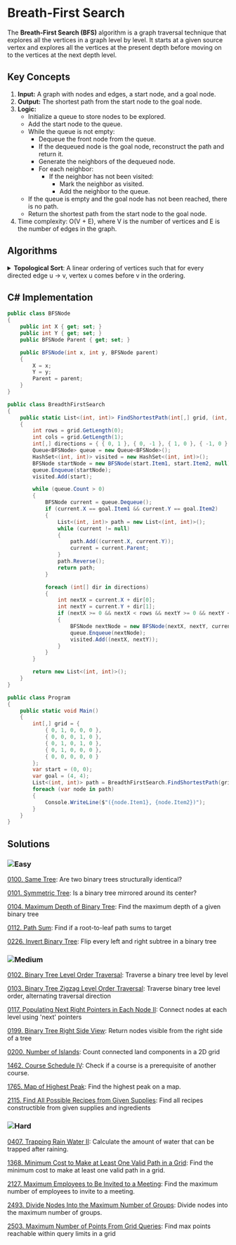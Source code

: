 # Breath-First Search

The **Breath-First Search (BFS)** algorithm is a graph traversal technique that explores all the vertices in a graph level by level. It starts at a given source vertex and explores all the vertices at the present depth before moving on to the vertices at the next depth level.

## Key Concepts

1. **Input:** A graph with nodes and edges, a start node, and a goal node.
2. **Output:** The shortest path from the start node to the goal node.
3. **Logic:**
   - Initialize a queue to store nodes to be explored.
   - Add the start node to the queue.
   - While the queue is not empty:
     - Dequeue the front node from the queue.
     - If the dequeued node is the goal node, reconstruct the path and return it.
     - Generate the neighbors of the dequeued node.
     - For each neighbor:
       - If the neighbor has not been visited:
         - Mark the neighbor as visited.
         - Add the neighbor to the queue.
   - If the queue is empty and the goal node has not been reached, there is no path.
   - Return the shortest path from the start node to the goal node.
4. Time complexity: O(V + E), where V is the number of vertices and E is the number of edges in the graph.

## Algorithms

<details>
<summary><strong>Topological Sort</strong>: A linear ordering of vertices such that for every directed edge u -> v, vertex u comes before v in the ordering.</summary>

```csharp
public class TopologicalSort
{
    public static List<int> Sort(int[,] graph)
    {
        int rows = graph.GetLength(0);
        int cols = graph.GetLength(1);
        List<int> result = new List<int>();
        bool[] visited = new bool[rows];
        Stack<int> stack = new Stack<int>();

        for (int i = 0; i < rows; i++)
        {
            if (!visited[i])
            {
                TopologicalSortUtil(graph, i, visited, stack);
            }
        }

        while (stack.Count > 0)
        {
            result.Add(stack.Pop());
        }

        return result;
    }

    private static void TopologicalSortUtil(int[,] graph, int v, bool[] visited, Stack<int> stack)
    {
        visited[v] = true;

        for (int i = 0; i < graph.GetLength(1); i++)
        {
            if (graph[v, i] == 1 && !visited[i])
            {
                TopologicalSortUtil(graph, i, visited, stack);
            }
        }

        stack.Push(v);
    }
}
```
</details>

## C# Implementation

```csharp
public class BFSNode
{
    public int X { get; set; }
    public int Y { get; set; }
    public BFSNode Parent { get; set; }

    public BFSNode(int x, int y, BFSNode parent)
    {
        X = x;
        Y = y;
        Parent = parent;
    }
}

public class BreadthFirstSearch
{
    public static List<(int, int)> FindShortestPath(int[,] grid, (int, int) start, (int, int) goal)
    {
        int rows = grid.GetLength(0);
        int cols = grid.GetLength(1);
        int[,] directions = { { 0, 1 }, { 0, -1 }, { 1, 0 }, { -1, 0 } };
        Queue<BFSNode> queue = new Queue<BFSNode>();
        HashSet<(int, int)> visited = new HashSet<(int, int)>();
        BFSNode startNode = new BFSNode(start.Item1, start.Item2, null);
        queue.Enqueue(startNode);
        visited.Add(start);

        while (queue.Count > 0)
        {
            BFSNode current = queue.Dequeue();
            if (current.X == goal.Item1 && current.Y == goal.Item2)
            {
                List<(int, int)> path = new List<(int, int)>();
                while (current != null)
                {
                    path.Add((current.X, current.Y));
                    current = current.Parent;
                }
                path.Reverse();
                return path;
            }

            foreach (int[] dir in directions)
            {
                int nextX = current.X + dir[0];
                int nextY = current.Y + dir[1];
                if (nextX >= 0 && nextX < rows && nextY >= 0 && nextY < cols && grid[nextX, nextY] == 0 && !visited.Contains((nextX, nextY)))
                {
                    BFSNode nextNode = new BFSNode(nextX, nextY, current);
                    queue.Enqueue(nextNode);
                    visited.Add((nextX, nextY));
                }
            }
        }

        return new List<(int, int)>();
    }
}

public class Program
{
    public static void Main()
    {
        int[,] grid = {
            { 0, 1, 0, 0, 0 },
            { 0, 0, 0, 1, 0 },
            { 0, 1, 0, 1, 0 },
            { 0, 1, 0, 0, 0 },
            { 0, 0, 0, 0, 0 }
        };
        var start = (0, 0);
        var goal = (4, 4);
        List<(int, int)> path = BreadthFirstSearch.FindShortestPath(grid, start, goal);
        foreach (var node in path)
        {
            Console.WriteLine($"({node.Item1}, {node.Item2})");
        }
    }
}
```

## Solutions

### ![Easy](https://img.shields.io/badge/Easy-46c6c2)

[0100. Same Tree](/Searching%2FBreadth-First%20Search%2F0100.%20Same%20Tree): Are two binary trees structurally identical?

[0101. Symmetric Tree](/Searching%2FBreadth-First%20Search%2F0101.%20Symmetric%20Tree): Is a binary tree mirrored around its center?

[0104. Maximum Depth of Binary Tree](/Searching%2FBreadth-First%20Search%2F0104.%20Maximum%20Depth%20of%20Binary%20Tree): Find the maximum depth of a given binary tree

[0112. Path Sum](/Searching%2FBreadth-First%20Search%2F0112.%20Path%20Sum): Find if a root-to-leaf path sums to target

[0226. Invert Binary Tree](/Searching%2FBreadth-First%20Search%2F0226.%20Invert%20Binary%20Tree): Flip every left and right subtree in a binary tree

### ![Medium](https://img.shields.io/badge/Medium-fac31d)

[0102. Binary Tree Level Order Traversal](/Searching%2FBreadth-First%20Search%2F0102.%20Binary%20Tree%20Level%20Order%20Traversal): Traverse a binary tree level by level

[0103. Binary Tree Zigzag Level Order Traversal](/Searching%2FBreadth-First%20Search%2F0103.%20Binary%20Tree%20Zigzag%20Level%20Order%20Traversal): Traverse binary tree level order, alternating traversal direction

[0117. Populating Next Right Pointers in Each Node II](/Searching%2FBreadth-First%20Search%2F0117.%20Populating%20Next%20Right%20Pointers%20in%20Each%20Node%20II): Connect nodes at each level using 'next' pointers

[0199. Binary Tree Right Side View](/Searching%2FBreadth-First%20Search%2F0199.%20Binary%20Tree%20Right%20Side%20View): Return nodes visible from the right side of a tree

[0200. Number of Islands](/Searching%2FBreadth-First%20Search%2F0200.%20Number%20of%20Islands): Count connected land components in a 2D grid

[1462. Course Schedule IV](/Searching%2FBreadth-First%20Search%2F1462.%20Course%20Schedule%20IV): Check if a course is a prerequisite of another course.

[1765. Map of Highest Peak](https://github.com/vahtyah/LeetCodeSolutions/tree/main/Searching%2FBreadth-First%20Search%2F1765.%20Map%20of%20Highest%20Peak): Find the highest peak on a map.

[2115. Find All Possible Recipes from Given Supplies](/Searching%2FBreadth-First%20Search%2F2115.%20Find%20All%20Possible%20Recipes%20from%20Given%20Supplies): Find all recipes constructible from given supplies and ingredients

### ![Hard](https://img.shields.io/badge/Hard-f8615c)

[0407. Trapping Rain Water II](https://github.com/vahtyah/LeetCodeSolutions/blob/4f3480ea41349717ca90419670dfb22804f1f587/Searching/Breadth-First%20Search/0407.%20Trapping%20Rain%20Water%20II): Calculate the amount of water that can be trapped after raining.

[1368. Minimum Cost to Make at Least One Valid Path in a Grid](https://github.com/vahtyah/LeetCodeSolutions/blob/a1262282d89eae186573e94513b8cfe03a01fca7/Searching/Breadth-First%20Search/1368.%20Minimum%20Cost%20to%20Make%20at%20Least%20One%20Valid%20Path%20in%20a%20Grid): Find the minimum cost to make at least one valid path in a grid.

[2127. Maximum Employees to Be Invited to a Meeting](https://github.com/vahtyah/LeetCodeSolutions/tree/main/Searching%2FBreadth-First%20Search%2F2127.%20Maximum%20Employees%20to%20Be%20Invited%20to%20a%20Meeting): Find the maximum number of employees to invite to a meeting.

[2493. Divide Nodes Into the Maximum Number of Groups](/Searching%2FBreadth-First%20Search%2F2493.%20Divide%20Nodes%20Into%20the%20Maximum%20Number%20of%20Groups): Divide nodes into the maximum number of groups.

[2503. Maximum Number of Points From Grid Queries](/Searching%2FBreadth-First%20Search%2F2503.%20Maximum%20Number%20of%20Points%20From%20Grid%20Queries): Find max points reachable within query limits in a grid
